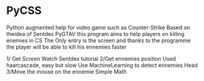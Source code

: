 # PyCSS
Python augmented help for video game such as Counter-Strike
Based on theidea of Sentdex PyGTAV 
this program aims to help players on killing enemies in CS
The Only entry is the screen and thanks to the programme the player will be able to kill his ennemies faster

1/ Get Screen
  Watch Sentdex tutorial
2/Get ennemies position
  Used haarcascade, easy but slow
  Use MachineLearning to detect ennemies Head
3/Move the mouse on the ennemie
  Simple Math 
